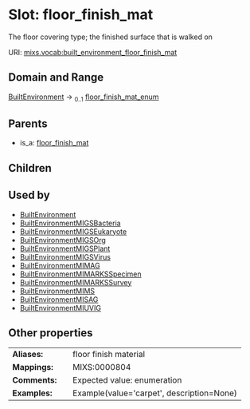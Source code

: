 
# Slot: floor_finish_mat


The floor covering type; the finished surface that is walked on

URI: [mixs.vocab:built_environment_floor_finish_mat](https://w3id.org/mixs/vocab/built_environment_floor_finish_mat)


## Domain and Range

[BuiltEnvironment](BuiltEnvironment.md) &#8594;  <sub>0..1</sub> [floor_finish_mat_enum](floor_finish_mat_enum.md)

## Parents

 *  is_a: [floor_finish_mat](floor_finish_mat.md)

## Children


## Used by

 * [BuiltEnvironment](BuiltEnvironment.md)
 * [BuiltEnvironmentMIGSBacteria](BuiltEnvironmentMIGSBacteria.md)
 * [BuiltEnvironmentMIGSEukaryote](BuiltEnvironmentMIGSEukaryote.md)
 * [BuiltEnvironmentMIGSOrg](BuiltEnvironmentMIGSOrg.md)
 * [BuiltEnvironmentMIGSPlant](BuiltEnvironmentMIGSPlant.md)
 * [BuiltEnvironmentMIGSVirus](BuiltEnvironmentMIGSVirus.md)
 * [BuiltEnvironmentMIMAG](BuiltEnvironmentMIMAG.md)
 * [BuiltEnvironmentMIMARKSSpecimen](BuiltEnvironmentMIMARKSSpecimen.md)
 * [BuiltEnvironmentMIMARKSSurvey](BuiltEnvironmentMIMARKSSurvey.md)
 * [BuiltEnvironmentMIMS](BuiltEnvironmentMIMS.md)
 * [BuiltEnvironmentMISAG](BuiltEnvironmentMISAG.md)
 * [BuiltEnvironmentMIUVIG](BuiltEnvironmentMIUVIG.md)

## Other properties

|  |  |  |
| --- | --- | --- |
| **Aliases:** | | floor finish material |
| **Mappings:** | | MIXS:0000804 |
| **Comments:** | | Expected value: enumeration |
| **Examples:** | | Example(value='carpet', description=None) |

